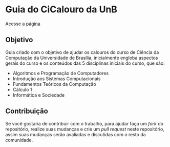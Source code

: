 # Guia do CiCalouro da UnB

Acesse a [página](https://cardosaum.github.io/guia-do-cicalouro/)

## Objetivo

Guia criado com o objetivo de ajudar os calouros do curso de Ciência da Computação da Universidade de Brasília, inicialmente engloba aspectos gerais do curso e os conteúdos das 5 disciplinas iniciais do curso, que são:

 * Algoritmos e Programação de Computadores
 * Introdução aos Sistemas Computacionais
 * Fundamentos Teóricos da Computação
 * Cálculo 1
 * Informática e Sociedade

## Contribuição

Se você gostaria de contribuir com o trabalho, para ajudar faça um _fork_ do repositório, realize suas mudanças e crie um _pull request_ neste repositório, assim suas mudanças serão avaliadas e discutidas com o resto da comunidade.

